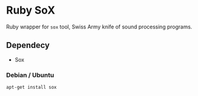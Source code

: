 # Ruby SoX

Ruby wrapper for `sox` tool, Swiss Army knife of sound processing programs.


## Dependecy

* Sox

### Debian / Ubuntu

```
apt-get install sox
```
